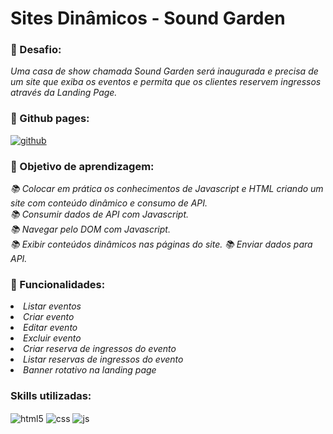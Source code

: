 <h1> Sites Dinâmicos - Sound Garden</h1>

### 👋 Desafio:
<p>
  <em>
    Uma casa de show chamada Sound Garden será
    inaugurada e precisa de um site que exiba os eventos e
    permita que os clientes reservem ingressos através da
    Landing Page.
  </em>
</p>

### 👋 Github pages:

<div style="display: inline_block">
  <a href="https://filipecalm.github.io/desafio-sites-dinamicos-xp46-gp02/">
    <img align="center" alt="github" src="https://img.shields.io/badge/GitHub-100000?style=for-the-badge&logo=github&logoColor=white" />
  </a>
</div>


### 👋 Objetivo de aprendizagem:
<p>
  <em>
    📚 Colocar em prática os conhecimentos de Javascript e HTML criando um site com conteúdo dinâmico e consumo de API.<br>
    📚 Consumir dados de API com Javascript.<br>
    📚 Navegar pelo DOM com Javascript.<br>
    📚 Exibir conteúdos dinâmicos nas páginas do site.
    📚 Enviar dados para API.
  </em>
</p>

### 👋 Funcionalidades:
<p>
  <em>
    <li> Listar eventos<br>
    <li> Criar evento<br>
    <li> Editar evento<br>
    <li> Excluir evento<br>
    <li> Criar reserva de ingressos do evento<br>
    <li> Listar reservas de ingressos do evento<br>
    <li> Banner rotativo na landing page<br>
  </em>
</p>

### Skills utilizadas:

<div style="display: inline_block">
  <img align="center" alt="html5" src="https://img.shields.io/badge/HTML5-E34F26?style=for-the-badge&logo=html5&logoColor=white" />
  <img align="center" alt="css" src="https://img.shields.io/badge/CSS3-1572B6?style=for-the-badge&logo=css3&logoColor=white" />
  <img align="center" alt="js" src="https://img.shields.io/badge/JavaScript-F7DF1E?style=for-the-badge&logo=javascript&logoColor=black" />
  <br>
</div>

